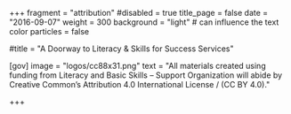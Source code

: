 +++
fragment = "attribution"
#disabled = true
title_page = false
date = "2016-09-07"
weight = 300
background = "light" # can influence the text color
particles = false

#title = "A Doorway to Literacy & Skills for Success Services"


  
[gov]
  image = "logos/cc88x31.png"
  text = "All materials created using funding from Literacy and Basic Skills – Support Organization will abide by Creative Common’s Attribution 4.0 International License / (CC BY 4.0)."
  
+++
